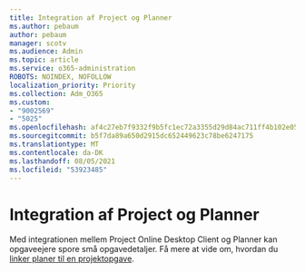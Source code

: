 ```yaml
---
title: Integration af Project og Planner
ms.author: pebaum
author: pebaum
manager: scotv
ms.audience: Admin
ms.topic: article
ms.service: o365-administration
ROBOTS: NOINDEX, NOFOLLOW
localization_priority: Priority
ms.collection: Adm_O365
ms.custom:
- "9002569"
- "5025"
ms.openlocfilehash: af4c27eb7f9332f9b5fc1ec72a3355d29d84ac711ff4b102e0550d413772cf2f
ms.sourcegitcommit: b5f7da89a650d2915dc652449623c78be6247175
ms.translationtype: MT
ms.contentlocale: da-DK
ms.lasthandoff: 08/05/2021
ms.locfileid: "53923485"
---
```

# <a name="project-and-planner-integration"></a>Integration af Project og Planner

Med integrationen mellem Project Online Desktop Client og Planner kan opgaveejere spore små opgavedetaljer. Få mere at vide om, hvordan du [linker planer til en projektopgave](https://www.microsoft.com/microsoft-365/blog/2017/10/30/introducing-new-ways-to-work-in-microsoft-project/).
